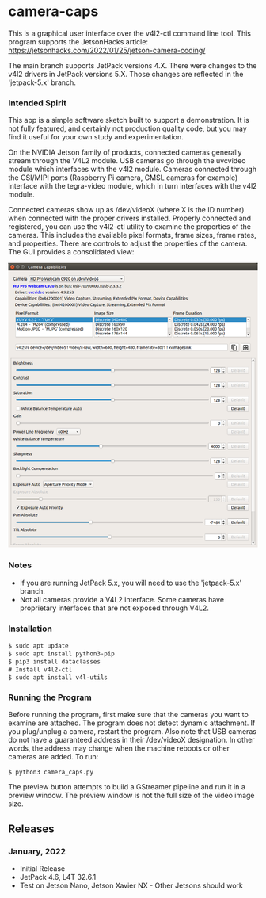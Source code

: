 # camera-caps
This is a graphical user interface over the v4l2-ctl command line tool. This program supports the JetsonHacks article: https://jetsonhacks.com/2022/01/25/jetson-camera-coding/

The main branch supports JetPack versions 4.X. There were changes to the v4l2 drivers in JetPack versions 5.X. Those changes are reflected in the 'jetpack-5.x' branch. 

### Intended Spirit
This app is a simple software sketch built to support a demonstration. It is not fully featured, and certainly not production quality code, but you may find it useful for your own study and experimentation. 

On the NVIDIA Jetson family of products, connected cameras generally stream through the V4L2 module. USB cameras go through the uvcvideo
module which interfaces with the v4l2 module. Cameras connected through the CSI/MIPI ports (Raspberry Pi camera, GMSL cameras for example) interface with the tegra-video module, which in turn interfaces with the v4l2 module. 

Connected cameras show up as /dev/videoX (where X is the ID number) when connected with the proper drivers installed. Properly connected and registered, you can use the v4l2-ctl utility to examine the properties of the cameras. This includes the available pixel formats, frame sizes, frame rates, and properties. There are controls to adjust the properties of the camera. The GUI provides a consolidated view:

![Screenshot](camera-caps-screenshot.png)

### Notes
* If you are running JetPack 5.x, you will need to use the 'jetpack-5.x' branch.
* Not all cameras provide a V4L2 interface. Some cameras have proprietary interfaces that are not exposed through V4L2.

### Installation

```
$ sudo apt update
$ sudo apt install python3-pip
$ pip3 install dataclasses
# Install v4l2-ctl
$ sudo apt install v4l-utils
```
###  Running the Program
Before running the program, first make sure that the cameras you want to examine are attached. The program does not detect dynamic attachment. If you plug/unplug a camera, restart the program. Also note that USB cameras do not have a guaranteed address in their /dev/videoX designation. In other words, the address may change when the machine reboots or other cameras are added. To run:

```
$ python3 camera_caps.py
```

The preview button attempts to build a GStreamer pipeline and run it in a preview window. The preview window is not the full size of the video image size. 

## Releases
### January, 2022
* Initial Release
* JetPack 4.6, L4T 32.6.1
* Test on Jetson Nano, Jetson Xavier NX - Other Jetsons should work
